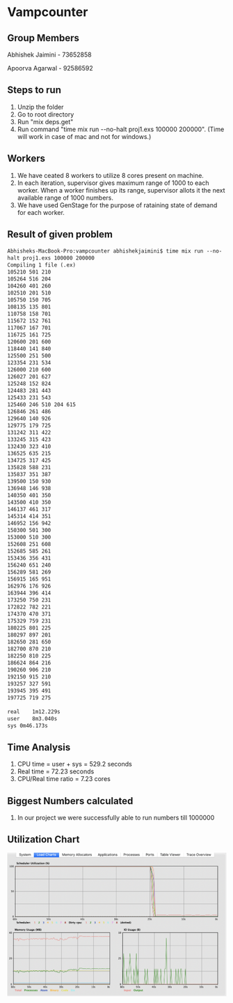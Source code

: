 # Vampcounter

## Group Members

Abhishek Jaimini - 73652858

Apoorva Agarwal - 92586592


## Steps to run

1. Unzip the folder
2. Go to root directory
3. Run "mix deps.get"
4. Run command "time mix run --no-halt proj1.exs 100000 200000". (Time will work in case of mac and not for windows.)

## Workers

1. We have ceated 8 workers to utilize 8 cores present on machine.
2. In each iteration, supervisor gives maximum range of 1000 to each worker. When a worker finishes up its range, supervisor allots it the next available range of 1000 numbers.
3. We have used GenStage for the purpose of rataining state of demand for each worker.

## Result of given problem

```
Abhisheks-MacBook-Pro:vampcounter abhishekjaimini$ time mix run --no-halt proj1.exs 100000 200000
Compiling 1 file (.ex)
105210 501 210
105264 516 204
104260 401 260
102510 201 510
105750 150 705
108135 135 801
110758 158 701
115672 152 761
117067 167 701
116725 161 725
120600 201 600
118440 141 840
125500 251 500
123354 231 534
126000 210 600
126027 201 627
125248 152 824
124483 281 443
125433 231 543
125460 246 510 204 615
126846 261 486
129640 140 926
129775 179 725
131242 311 422
133245 315 423
132430 323 410
136525 635 215
134725 317 425
135828 588 231
135837 351 387
139500 150 930
136948 146 938
140350 401 350
143500 410 350
146137 461 317
145314 414 351
146952 156 942
150300 501 300
153000 510 300
152608 251 608
152685 585 261
153436 356 431
156240 651 240
156289 581 269
156915 165 951
162976 176 926
163944 396 414
173250 750 231
172822 782 221
174370 470 371
175329 759 231
180225 801 225
180297 897 201
182650 281 650
182700 870 210
182250 810 225
186624 864 216
190260 906 210
192150 915 210
193257 327 591
193945 395 491
197725 719 275

real	1m12.229s
user	8m3.040s
sys	0m46.173s
```
## Time Analysis

1. CPU time = user + sys = 529.2 seconds
2. Real time = 72.23 seconds
3. CPU/Real time ratio = 7.23 cores

## Biggest Numbers calculated

1. In our project we were successfully able to run numbers till 1000000

## Utilization Chart

![VAMPCOUNTER](image.png)